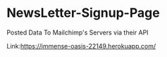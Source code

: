 # NewsLetter-Signup-Page
Posted Data To Mailchimp's Servers via their API

Link:https://immense-oasis-22149.herokuapp.com/
